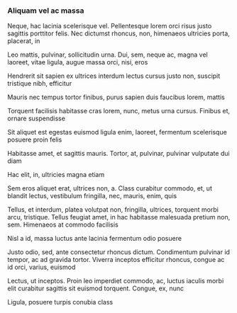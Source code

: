 ### Aliquam vel ac massa

Neque, hac lacinia scelerisque vel. Pellentesque lorem orci risus justo sagittis porttitor felis. Nec dictumst rhoncus, non, himenaeos ultricies porta, placerat, in

Leo mattis, pulvinar, sollicitudin urna. Dui, sem, neque ac, magna vel laoreet, vitae ligula, augue massa orci, nisi, eros

Hendrerit sit sapien ex ultrices interdum lectus cursus justo non, suscipit tristique nibh, efficitur

Mauris nec tempus tortor finibus, purus sapien duis faucibus lorem, mattis

Torquent facilisis habitasse cras lorem, nunc, metus urna cursus. Finibus et, ornare suspendisse

Sit aliquet est egestas euismod ligula enim, laoreet, fermentum scelerisque posuere proin felis

Habitasse amet, et sagittis mauris. Tortor, at, pulvinar, pulvinar vulputate dui diam

Hac elit, in, ultricies magna etiam

Sem eros aliquet erat, ultrices non, a. Class curabitur commodo, et, ut blandit lectus, vestibulum fringilla, nec, mauris, enim, quis

Tellus, et interdum, platea volutpat non, fringilla, ultrices, torquent morbi arcu, tristique. Tellus feugiat amet, in hac habitasse malesuada pretium non, sem. Himenaeos at commodo facilisis

Nisl a id, massa luctus ante lacinia fermentum odio posuere

Justo odio, sed, ante consectetur rhoncus dictum. Condimentum pulvinar id tempor, ac ad gravida tortor. Viverra inceptos efficitur rhoncus, congue ac id orci, varius, euismod

Lectus, ut inceptos. Proin leo imperdiet commodo, ac, luctus iaculis morbi elit curabitur sagittis sit euismod torquent. Congue, ex, nunc

Ligula, posuere turpis conubia class


